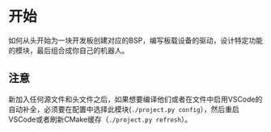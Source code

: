 # 开始

如何从头开始为一块开发板创建对应的BSP，编写板载设备的驱动，设计特定功能的模块，最后组合成你自己的机器人。

## 注意

新加入任何源文件和头文件之后，如果想要编译他们或者在文件中启用VSCode的自动补全，必须要在配置中选择此模块(`./project.py config`），然后重启VSCode或者刷新CMake缓存（`./project.py refresh`）。
